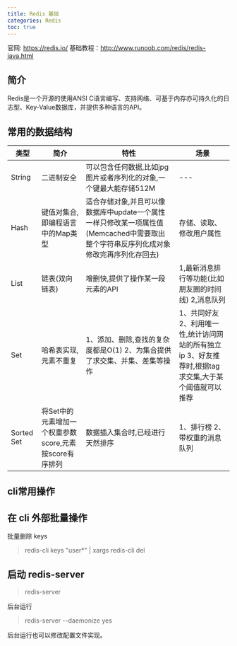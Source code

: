 ```yaml
---
title: Redis 基础
categories: Redis
toc: true
---
```


官网: https://redis.io/ 
基础教程：http://www.runoob.com/redis/redis-java.html

## 简介

Redis是一个开源的使用ANSI C语言编写、支持网络、可基于内存亦可持久化的日志型、Key-Value数据库，并提供多种语言的API。

## 常用的数据结构

|类型|简介|特性|场景|
|--|--|--|--|
| String | 二进制安全 | 可以包含任何数据,比如jpg图片或者序列化的对象,一个键最大能存储512M |	---|
| Hash | 键值对集合,即编程语言中的Map类型 | 适合存储对象,并且可以像数据库中update一个属性一样只修改某一项属性值(Memcached中需要取出整个字符串反序列化成对象修改完再序列化存回去) | 存储、读取、修改用户属性 |
| List | 链表(双向链表) | 增删快,提供了操作某一段元素的API	 | 1,最新消息排行等功能(比如朋友圈的时间线) 2,消息队列 |
| Set | 哈希表实现,元素不重复 | 1、添加、删除,查找的复杂度都是O(1) 2、为集合提供了求交集、并集、差集等操作 | 1、共同好友 2、利用唯一性,统计访问网站的所有独立ip 3、好友推荐时,根据tag求交集,大于某个阈值就可以推荐 | 
| Sorted Set | 将Set中的元素增加一个权重参数score,元素按score有序排列 | 数据插入集合时,已经进行天然排序 | 1、排行榜 2、带权重的消息队列|


## cli常用操作

## 在 cli 外部批量操作

批量删除 keys

> redis-cli keys "user*" | xargs redis-cli del

## 启动 redis-server 


> redis-server 

后台运行

> redis-server --daemonize yes

后台运行也可以修改配置文件实现。



